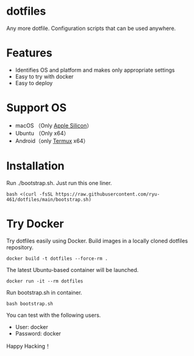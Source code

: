 # dotfiles

Any more dotfile.
Configuration scripts that can be used anywhere.

# Features

- Identifies OS and platform and makes only appropriate settings
- Easy to try with docker
- Easy to deploy

# Support OS

- macOS  （Only [Apple Silicon](https://support.apple.com/en-us/HT211814)）
- Ubuntu （Only x64）
- Android（only [Termux](https://github.com/termux) x64）

# Installation

Run ./bootstrap.sh.
Just run this one liner.

```shell
bash <(curl -fsSL https://raw.githubusercontent.com/ryu-461/dotfiles/main/bootstrap.sh)
```

# Try Docker

Try dotfiles easily using Docker.
Build images in a locally cloned dotfiles repository.

```shell
docker build -t dotfiles --force-rm .
```

The latest Ubuntu-based container will be launched.

```shell
docker run -it --rm dotfiles
```

Run bootstrap.sh in container.

```shell
bash bootstrap.sh
```

You can test with the following users.

- User: docker
- Password: docker

Happy Hacking！
